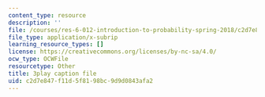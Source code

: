```yaml
---
content_type: resource
description: ''
file: /courses/res-6-012-introduction-to-probability-spring-2018/c2d7e847f11d5f8198bc9d9d0843afa2_8odFouBR2wE.vtt
file_type: application/x-subrip
learning_resource_types: []
license: https://creativecommons.org/licenses/by-nc-sa/4.0/
ocw_type: OCWFile
resourcetype: Other
title: 3play caption file
uid: c2d7e847-f11d-5f81-98bc-9d9d0843afa2
---
```

